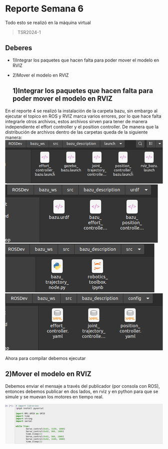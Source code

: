 
# Reporte Semana 6
Todo esto se realizó en la máquina virtual 
> TSR2024-1


## Deberes
- 1)Integrar los paquetes que hacen falta para poder mover el modelo en RVIZ 
- 2)Mover el modelo en RVIZ

  ## 1)Integrar los paquetes que hacen falta para poder mover el modelo en RVIZ 
En el reporte 4 se realizó la instalación de la carpeta bazu, sin embargo al ejecutar el topico en ROS y RVIZ marca varios errores, por lo que hace falta integrarle otros archivos, estos archivos sirven para tener de manera independiente el effort controller y el position controller.
  De manera que la distribución de archivos dentro de las carpetas queda de la siguiente manera:
![Set Servo ID](/Bitácora/Imágenes/bazulaunch.png)
![Set Servo ID](/Bitácora/Imágenes/bazuurdf.png)
![Set Servo ID](/Bitácora/Imágenes/bazusrc.png)
![Set Servo ID](/Bitácora/Imágenes/bazuconfig.png)

Ahora para compilar debemos ejecutar
> 

  ## 2)Mover el modelo en RVIZ
Debemos enviar el mensaje a través del publicador (por consola con ROS), entonces debemos publicar en dos lados, en rviz y en python para que se simule y se muevan los motores en tiempo real. 

![Set Servo ID](/Bitácora/Imágenes/ServoControl.PNG)






    

    
